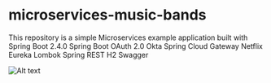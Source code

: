 # microservices-music-bands
This repository is a simple Microservices example application built with Spring Boot 2.4.0
Spring Boot
OAuth 2.0 Okta
Spring Cloud Gateway
Netflix Eureka
Lombok
Spring REST
H2
Swagger

![Alt text](//class_diagram.jpeg?raw=true "Class diagram")
